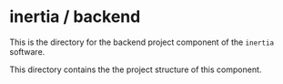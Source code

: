 # inertia / backend

This is the directory for the backend project component of the `inertia` software.

This directory contains the the project structure of this component.
